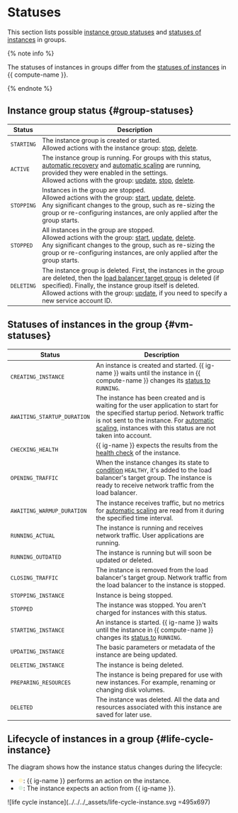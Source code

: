 # Statuses

This section lists possible [instance group statuses](#group-statuses) and [statuses of instances](#vm-statuses) in groups.

{% note info %}

The statuses of instances in groups differ from the [statuses of instances](../vm-statuses.md) in {{ compute-name }}.

{% endnote %}

## Instance group status {#group-statuses}

| Status | Description |
| ----- | ----- |
| `STARTING` | The instance group is created or started.<br>Allowed actions with the instance group: [stop](../../operations/instance-groups/stop.md), [delete](../../operations/instance-groups/delete.md). |
| `ACTIVE` | The instance group is running. For groups with this status, [automatic recovery](autohealing.md) and [automatic scaling](scale.md#auto-scale) are running, provided they were enabled in the settings.<br>Allowed actions with the group: [update](../../operations/instance-groups/update.md), [stop](../../operations/instance-groups/stop.md), [delete](../../operations/instance-groups/delete.md). |
| `STOPPING` | Instances in the group are stopped.<br>Allowed actions with the group: [start](../../operations/instance-groups/start.md), [update](../../operations/instance-groups/update.md), [delete](../../operations/instance-groups/delete.md).<br>Any significant changes to the group, such as re-sizing the group or re-configuring instances, are only applied after the group starts. |
| `STOPPED` | All instances in the group are stopped.<br>Allowed actions with the group: [start](../../operations/instance-groups/start.md), [update](../../operations/instance-groups/update.md), [delete](../../operations/instance-groups/delete.md).<br>Any significant changes to the group, such as re-sizing the group or re-configuring instances, are only applied after the group starts. |
| `DELETING` | The instance group is deleted. First, the instances in the group are deleted, then the [load balancer target group](../../../load-balancer/concepts/target-resources.md) is deleted (if specified). Finally, the instance group itself is deleted.<br>Allowed actions with the group: [update](../../operations/instance-groups/update.md), if you need to specify a new service account ID. |

## Statuses of instances in the group {#vm-statuses}

| Status | Description |
| ----- | ----- |
| `CREATING_INSTANCE` | An instance is created and started. {{ ig-name }} waits until the instance in {{ compute-name }} changes its [status to](../vm-statuses.md) `RUNNING`. |
| `AWAITING_STARTUP_DURATION` | The instance has been created and is waiting for the user application to start for the specified startup period. Network traffic is not sent to the instance. For [automatic scaling](scale.md), instances with this status are not taken into account. |
| `CHECKING_HEALTH` | {{ ig-name }} expects the results from the [health check](autohealing.md#auto-healthcheck) of the instance. |
| `OPENING_TRAFFIC` | When the instance changes its state to [condition](../../../load-balancer/concepts/health-check.md) `HEALTHY`, it's added to the load balancer's target group. The instance is ready to receive network traffic from the load balancer. |
| `AWAITING_WARMUP_DURATION` | The instance receives traffic, but no metrics for [automatic scaling](scale.md) are read from it during the specified time interval. |
| `RUNNING_ACTUAL` | The instance is running and receives network traffic. User applications are running. |
| `RUNNING_OUTDATED` | The instance is running but will soon be updated or deleted. |
| `CLOSING_TRAFFIC` | The instance is removed from the load balancer's target group. Network traffic from the load balancer to the instance is stopped. |
| `STOPPING_INSTANCE` | Instance is being stopped. |
| `STOPPED` | The instance was stopped. You aren't charged for instances with this status. |
| `STARTING_INSTANCE` | An instance is started. {{ ig-name }} waits until the instance in {{ compute-name }} changes its [status to](../vm-statuses.md) `RUNNING`. |
| `UPDATING_INSTANCE` | The basic parameters or metadata of the instance are being updated. |
| `DELETING_INSTANCE` | The instance is being deleted. |
| `PREPARING_RESOURCES` | The instance is being prepared for use with new instances. For example, renaming or changing disk volumes. |
| `DELETED` | The instance was deleted. All the data and resources associated with this instance are saved for later use. |

## Lifecycle of instances in a group {#life-cycle-instance}

The diagram shows how the instance status changes during the lifecycle:

- ![dot-yellow](../../../_assets/dot-yellow.png): {{ ig-name }} performs an action on the instance.
- ![dot-green](../../../_assets/dot-green.png): The instance expects an action from {{ ig-name }}.

![life cycle instance](../../../_assets/life-cycle-instance.svg =495x697)

